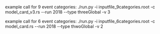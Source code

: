 example call for 9 event categories:
./run.py -i inputfile_9categories.root -c model_card_v3.rs --run 2018 --type threeGlobal -v 3

example call for 6 event categories:
./run.py -i inputfile_6categories.root -c model_card.rs --run 2018 --type thwoGlobal -v 2
